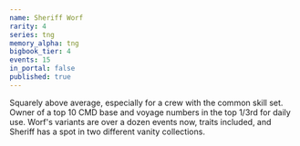 ```yaml
---
name: Sheriff Worf
rarity: 4
series: tng
memory_alpha: tng
bigbook_tier: 4
events: 15
in_portal: false
published: true
---
```


Squarely above average, especially for a crew with the common skill set. Owner of a top 10 CMD base and voyage numbers in the top 1/3rd for daily use. Worf's variants are over a dozen events now, traits included, and Sheriff has a spot in two different vanity collections.
